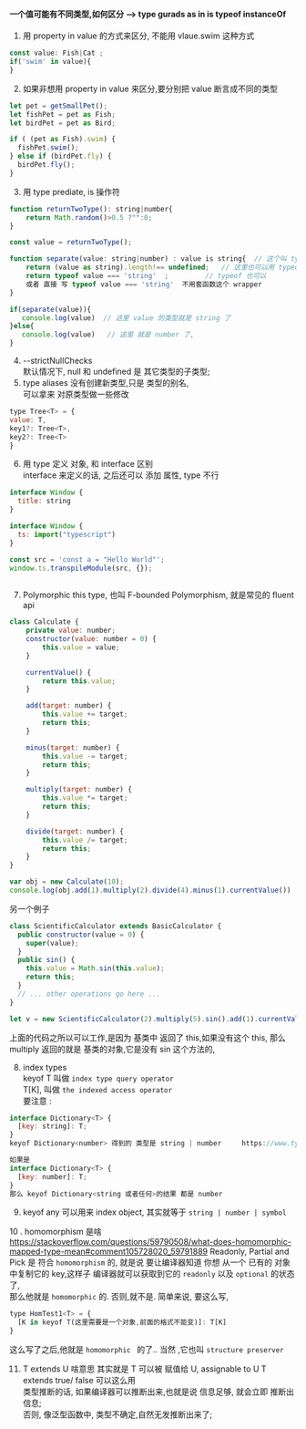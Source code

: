 #### 一个值可能有不同类型,如何区分 --> type gurads  as in is typeof instanceOf
 1.  用 property in value 的方式来区分, 不能用 vlaue.swim 这种方式  
```js
const value: Fish|Cat ;
if('swim' in value){   
}
```
2. 如果非想用 property in value 来区分,要分别把 value 断言成不同的类型  
```js
let pet = getSmallPet();
let fishPet = pet as Fish;
let birdPet = pet as Bird;

if ( (pet as Fish).swim) {
  fishPet.swim();
} else if (birdPet.fly) {
  birdPet.fly();
}
```
3. 用 type prediate, is 操作符  

```js
function returnTwoType(): string|number{
    return Math.random()>0.5 ?"":0;
}

const value = returnTwoType();

function separate(value: string|number) : value is string{  // 这个叫 type  predicate 
    return (value as string).length!== undefined;   // 这里也可以用 typeof  替换   
    return typeof value === 'string'  ;         // typeof 也可以
    或者 直接 写 typeof value === 'string'  不用套函数这个 wrapper 
}

if(separate(value)){
   console.log(value)  // 这里 value 的类型就是 string 了
}else{
   console.log(value)   // 这里 就是 number 了,
}
```

4. --strictNullChecks  
默认情况下, null 和 undefined 是 其它类型的子类型;  
5. type aliases
没有创建新类型,只是 类型的别名,  
可以拿来 对原类型做一些修改  
```js
type Tree<T> = {
value: T,
key1?: Tree<T>,
key2?: Tree<T>
}
```

6. 用 type 定义 对象, 和 interface 区别  
interface 来定义的话, 之后还可以 添加 属性, type 不行  
```js
interface Window {
  title: string
}

interface Window {
  ts: import("typescript")
}

const src = 'const a = "Hello World"';
window.ts.transpileModule(src, {});
        
```
7. Polymorphic this type, 也叫 F-bounded Polymorphism, 就是常见的 fluent api 
```js
class Calculate {
    private value: number;
    constructor(value: number = 0) {
        this.value = value;
    }

    currentValue() {
        return this.value;
    }

    add(target: number) {
        this.value += target;
        return this;
    }

    minus(target: number) {
        this.value -= target;
        return this;
    }

    multiply(target: number) {
        this.value *= target;
        return this;
    }

    divide(target: number) {
        this.value /= target;
        return this;
    }
}

var obj = new Calculate(10);
console.log(obj.add(1).multiply(2).divide(4).minus(1).currentValue())
```

另一个例子  
```js
class ScientificCalculator extends BasicCalculator {
  public constructor(value = 0) {
    super(value);
  }
  public sin() {
    this.value = Math.sin(this.value);
    return this;
  }
  // ... other operations go here ...
}

let v = new ScientificCalculator(2).multiply(5).sin().add(1).currentValue();  
```
上面的代码之所以可以工作,是因为 基类中 返回了 this,如果没有这个 this, 那么 multiply 返回的就是 基类的对象,它是没有 sin 这个方法的,  

8. index types  
keyof T 叫做 `index type query operator`     
 T[K],  叫做 `the indexed access operator`  
 要注意 : 
```js
interface Dictionary<T> {
  [key: string]: T;
}
keyof Dictionary<number> 得到的 类型是 string | number     https://www.typescriptlang.org/docs/handbook/advanced-types.html#index-types-and-index-signatures

如果是 
interface Dictionary<T> {
  [key: number]: T;
}
那么 keyof Dictionary<string 或者任何>的结果 都是 number  

```

9. keyof any 可以用来 index object, 其实就等于  `string | number | symbol`

10 . homomorphism 是啥  
https://stackoverflow.com/questions/59790508/what-does-homomorphic-mapped-type-mean#comment105728020_59791889
Readonly, Partial and Pick 是 符合 `homomorphism` 的,
就是说 要让编译器知道 你想 从一个 已有的 对象中复制它的 key,这样子 编译器就可以获取到它的 `readonly` 以及 `optional` 的状态了,  
那么他就是 `homomorphic` 的. 否则,就不是. 简单来说, 要这么写, 
```js
type HomTest1<T> = {
  [K in keyof T(这里需要是一个对象,前面的格式不能变)]: T[K]
}
```
这么写了之后,他就是 `homomorphic ` 的了.. 当然 ,它也叫  `structure preserver` 

11. T extends  U 啥意思 
其实就是 T 可以被 赋值给 U, assignable to U 
T extends true/ false 可以这么用  
类型推断的话, 如果编译器可以推断出来,也就是说 信息足够, 就会立即 推断出 信息;  
否则, 像泛型函数中, 类型不确定,自然无发推断出来了;  
